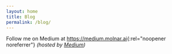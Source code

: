 ```yaml
---
layout: home
title: Blog
permalink: /blog/
---
```

Follow me on Medium at <https://medium.molnar.ai>{:rel="noopener noreferrer"} *(hosted by [Medium](https://www.medium.com))*
